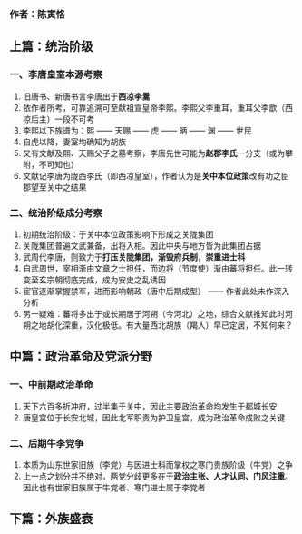 
### 作者：陈寅恪

## 上篇：统治阶级

### 一、李唐皇室本源考察

1. 旧唐书、新唐书言李唐出于**西凉李暠**
2. 依作者所考，可靠追溯可至献祖宣皇帝李熙。李熙父李重耳，重耳父李歆（西凉后主）一段不可考
3. 李熙以下族谱为：熙 —— 天赐 —— 虎 —— 昞 —— 渊 —— 世民
4. 自虎以降，妻室均确知为胡族
5. 又有文献及熙、天赐父子之墓考察，李唐先世可能为**赵郡李氏**一分支（或为攀附，不可知也）
6. 文献记李唐为陇西李氏（即西凉皇室），作者认为是**关中本位政策**改有功之臣郡望至关中之结果

### 二、统治阶级成分考察

1. 初期统治阶级：于关中本位政策影响下形成之关陇集团
2. 关陇集团普遍文武兼备，出将入相。因此中央与地方皆为此集团占据
3. 武周代李唐，则致力于**打压关陇集团，渐毁府兵制，崇重进士科**
4. 自武周世，宰相渐由文章之士担任，而边将（节度使）渐由蕃将担任。此一转变至玄宗朝彻底完成，成为安史之乱诱因
5. 宦官逐渐掌握禁军，进而影响朝政（唐中后期成型） —— 作者此处未作深入分析
6. 另一疑难：蕃将多出于或长期居于河朔（今河北）之地，综合文献推知此时河朔之地胡化深重，汉化极低。有大量西北胡族（羯人）早已定居，不知何来？


## 中篇：政治革命及党派分野

### 一、中前期政治革命

1. 天下六百多折冲府，过半集于关中，因此主要政治革命均发生于都城长安
2. 唐皇宫位于长安北城，因此北军职责为护卫皇宫，成为政治革命成败之关键


### 二、后期牛李党争

1. 本质为山东世家旧族（李党）与因进士科而掌权之寒门贵族阶级（牛党）之争
2. 上一点之划分并不绝对，两党分歧更多在于**政治主张、人才认同、门风注重**。因此也有世家旧族属于牛党者、寒门进士属于李党者


## 下篇：外族盛衰




